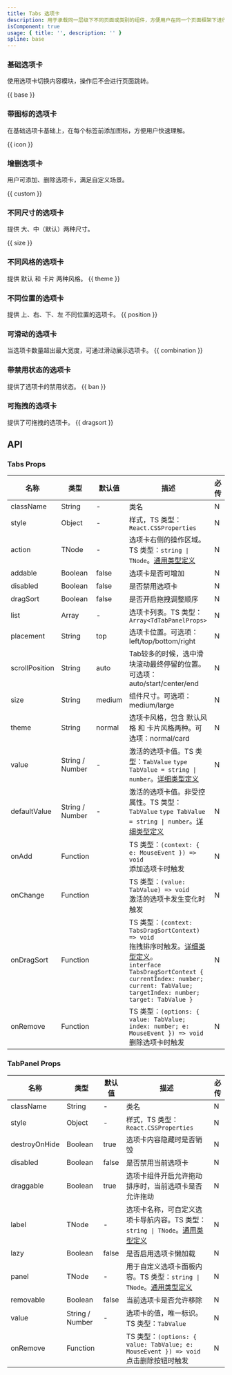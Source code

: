 ```yaml
---
title: Tabs 选项卡
description: 用于承载同一层级下不同页面或类别的组件，方便用户在同一个页面框架下进行快速切换。
isComponent: true
usage: { title: '', description: '' }
spline: base
---
```


### 基础选项卡

使用选项卡切换内容模块，操作后不会进行页面跳转。

{{ base }}

### 带图标的选项卡

在基础选项卡基础上，在每个标签前添加图标，方便用户快速理解。

{{ icon }}

### 增删选项卡

用户可添加、删除选项卡，满足自定义场景。

{{ custom }}

### 不同尺寸的选项卡

提供 大、中（默认）两种尺寸。

{{ size }}

### 不同风格的选项卡

提供 默认 和 卡片 两种风格。
{{ theme }}

### 不同位置的选项卡

提供 上、右、下、左 不同位置的选项卡。
{{ position }}

### 可滑动的选项卡

当选项卡数量超出最大宽度，可通过滑动展示选项卡。
{{ combination }}

### 带禁用状态的选项卡

提供了选项卡的禁用状态。
{{ ban }}

### 可拖拽的选项卡

提供了可拖拽的选项卡。
{{ dragsort }}

<!-- ### 懒加载

通过设置 lazy，可以实现懒加载，只在选中tab时才进行渲染。
{{ lazy }} -->

## API

### Tabs Props

名称 | 类型 | 默认值 | 描述 | 必传
-- | -- | -- | -- | --
className | String | - | 类名 | N
style | Object | - | 样式，TS 类型：`React.CSSProperties` | N
action | TNode | - | 选项卡右侧的操作区域。TS 类型：`string \| TNode`。[通用类型定义](https://github.com/Tencent/tdesign-react/blob/develop/src/common.ts) | N
addable | Boolean | false | 选项卡是否可增加 | N
disabled | Boolean | false | 是否禁用选项卡 | N
dragSort | Boolean | false | 是否开启拖拽调整顺序 | N
list | Array | - | 选项卡列表。TS 类型：`Array<TdTabPanelProps>` | N
placement | String | top | 选项卡位置。可选项：left/top/bottom/right | N
scrollPosition | String | auto | Tab较多的时候，选中滑块滚动最终停留的位置。可选项：auto/start/center/end | N
size | String | medium | 组件尺寸。可选项：medium/large | N
theme | String | normal | 选项卡风格，包含 默认风格 和 卡片风格两种。可选项：normal/card | N
value | String / Number | - | 激活的选项卡值。TS 类型：`TabValue` `type TabValue = string \| number`。[详细类型定义](https://github.com/Tencent/tdesign-react/blob/develop/src/tabs/type.ts) | N
defaultValue | String / Number | - | 激活的选项卡值。非受控属性。TS 类型：`TabValue` `type TabValue = string \| number`。[详细类型定义](https://github.com/Tencent/tdesign-react/blob/develop/src/tabs/type.ts) | N
onAdd | Function |  | TS 类型：`(context: { e: MouseEvent }) => void`<br/>添加选项卡时触发 | N
onChange | Function |  | TS 类型：`(value: TabValue) => void`<br/>激活的选项卡发生变化时触发 | N
onDragSort | Function |  | TS 类型：`(context: TabsDragSortContext) => void`<br/>拖拽排序时触发。[详细类型定义](https://github.com/Tencent/tdesign-react/blob/develop/src/tabs/type.ts)。<br/>`interface TabsDragSortContext { currentIndex: number; current: TabValue; targetIndex: number; target: TabValue }`<br/> | N
onRemove | Function |  | TS 类型：`(options: { value: TabValue; index: number; e: MouseEvent }) => void`<br/>删除选项卡时触发 | N


### TabPanel Props

名称 | 类型 | 默认值 | 描述 | 必传
-- | -- | -- | -- | --
className | String | - | 类名 | N
style | Object | - | 样式，TS 类型：`React.CSSProperties` | N
destroyOnHide | Boolean | true | 选项卡内容隐藏时是否销毁 | N
disabled | Boolean | false | 是否禁用当前选项卡 | N
draggable | Boolean | true | 选项卡组件开启允许拖动排序时，当前选项卡是否允许拖动 | N
label | TNode | - | 选项卡名称，可自定义选项卡导航内容。TS 类型：`string \| TNode`。[通用类型定义](https://github.com/Tencent/tdesign-react/blob/develop/src/common.ts) | N
lazy | Boolean | false | 是否启用选项卡懒加载 | N
panel | TNode | - | 用于自定义选项卡面板内容。TS 类型：`string \| TNode`。[通用类型定义](https://github.com/Tencent/tdesign-react/blob/develop/src/common.ts) | N
removable | Boolean | false | 当前选项卡是否允许移除 | N
value | String / Number | - | 选项卡的值，唯一标识。TS 类型：`TabValue` | N
onRemove | Function |  | TS 类型：`(options: { value: TabValue; e: MouseEvent }) => void`<br/>点击删除按钮时触发 | N
